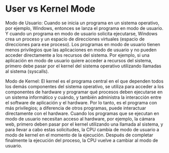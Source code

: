 # User vs Kernel Mode

Modo de Usuario: 
Cuando se inicia un programa en un sistema operativo, por ejemplo, Windows, entonces se lanza el programa en modo de usuario. Y cuando un programa en modo de usuario solicita ejecutarse, Windows crea un proceso y un espacio de direcciones virtuales (espacio de direcciones para ese proceso). Los programas en modo de usuario tienen menos privilegios que las aplicaciones en modo de usuario y no pueden acceder directamente a los recursos del sistema. Por ejemplo, si una aplicación en modo de usuario quiere acceder a recursos del sistema, primero debe pasar por el kernel del sistema operativo utilizando llamadas al sistema (syscalls).

Modo de Kernel: 
El kernel es el programa central en el que dependen todos los demás componentes del sistema operativo, se utiliza para acceder a los componentes de hardware y programar qué procesos deben ejecutarse en un sistema informático y cuándo, y también administra la interacción entre el software de aplicación y el hardware. Por lo tanto, es el programa con más privilegios; a diferencia de otros programas, puede interactuar directamente con el hardware. Cuando los programas que se ejecutan en modo de usuario necesitan acceso al hardware, por ejemplo, la cámara web, primero deben pasar por el kernel utilizando una llamada al sistema, y para llevar a cabo estas solicitudes, la CPU cambia de modo de usuario a modo de kernel en el momento de la ejecución. Después de completar finalmente la ejecución del proceso, la CPU vuelve a cambiar al modo de usuario.